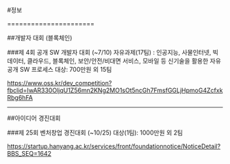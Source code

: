#정보

======================


##개발자 대회 (블록체인)

###제 4회 공개 SW 개발자 대회 (~7/10)
자유과제(17팀) : 인공지능, 사물인터넷, 빅데이터, 클라우드, 블록체인, 보안/안전/비대면 서비스, 모바일 등 신기술을 활용한 자유 공개 SW 프로세스
대상: 700만원
외 15팀

https://www.oss.kr/dev_competition?fbclid=IwAR330OljqU1Z56mn2KNg2MO1sOt5ncGh7FmsfGGLjHpmoG4ZcfxkRbg6hFA


------------------------

##아이디어 경진대회

###제 25회 벤처창업 경진대회 (~10/25)
대상(1팀): 1000만원
외 2팀

https://startup.hanyang.ac.kr/services/front/foundationnotice/NoticeDetail?BBS_SEQ=1642